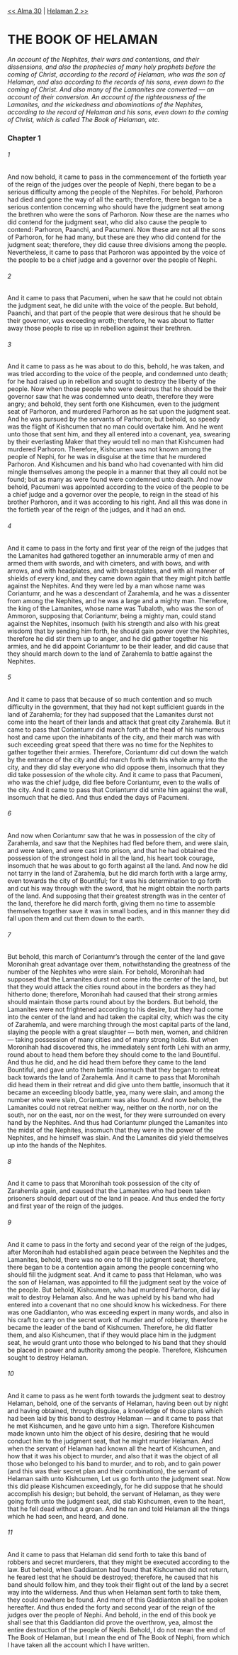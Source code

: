 [<< Alma 30](Alma%2030)  |  [Helaman 2 >>](Helaman%202)

# THE BOOK OF HELAMAN

*An account of the Nephites, their wars and contentions, and their dissensions, and also the prophecies of many holy prophets before the coming of Christ, according to the record of Helaman, who was the son of Helaman, and also according to the records of his sons, even down to the coming of Christ. And also many of the Lamanites are converted — an account of their conversion. An account of the righteousness of the Lamanites, and the wickedness and abominations of the Nephites, according to the record of Helaman and his sons, even down to the coming of Christ, which is called The Book of Helaman, etc.*

### Chapter 1
###### 1
And now behold, it came to pass in the commencement of the fortieth year of the reign of the judges over the people of Nephi, there began to be a serious difficulty among the people of the Nephites. For behold, Parhoron had died and gone the way of all the earth; therefore, there began to be a serious contention concerning who should have the judgment seat among the brethren who were the sons of Parhoron. Now these are the names who did contend for the judgment seat, who did also cause the people to contend: Parhoron, Paanchi, and Pacumeni. Now these are not all the sons of Parhoron, for he had many, but these are they who did contend for the judgment seat; therefore, they did cause three divisions among the people. Nevertheless, it came to pass that Parhoron was appointed by the voice of the people to be a chief judge and a governor over the people of Nephi.

###### 2
And it came to pass that Pacumeni, when he saw that he could not obtain the judgment seat, he did unite with the voice of the people. But behold, Paanchi, and that part of the people that were desirous that he should be their governor, was exceeding wroth; therefore, he was about to flatter away those people to rise up in rebellion against their brethren.

###### 3
And it came to pass as he was about to do this, behold, he was taken, and was tried according to the voice of the people, and condemned unto death; for he had raised up in rebellion and sought to destroy the liberty of the people. Now when those people who were desirous that he should be their governor saw that he was condemned unto death, therefore they were angry; and behold, they sent forth one Kishcumen, even to the judgment seat of Parhoron, and murdered Parhoron as he sat upon the judgment seat. And he was pursued by the servants of Parhoron; but behold, so speedy was the flight of Kishcumen that no man could overtake him. And he went unto those that sent him, and they all entered into a covenant, yea, swearing by their everlasting Maker that they would tell no man that Kishcumen had murdered Parhoron. Therefore, Kishcumen was not known among the people of Nephi, for he was in disguise at the time that he murdered Parhoron. And Kishcumen and his band who had covenanted with him did mingle themselves among the people in a manner that they all could not be found; but as many as were found were condemned unto death. And now behold, Pacumeni was appointed according to the voice of the people to be a chief judge and a governor over the people, to reign in the stead of his brother Parhoron, and it was according to his right. And all this was done in the fortieth year of the reign of the judges, and it had an end.

###### 4
And it came to pass in the forty and first year of the reign of the judges that the Lamanites had gathered together an innumerable army of men and armed them with swords, and with cimeters, and with bows, and with arrows, and with headplates, and with breastplates, and with all manner of shields of every kind, and they came down again that they might pitch battle against the Nephites. And they were led by a man whose name was Coriantumr, and he was a descendant of Zarahemla, and he was a dissenter from among the Nephites, and he was a large and a mighty man. Therefore, the king of the Lamanites, whose name was Tubaloth, who was the son of Ammoron, supposing that Coriantumr, being a mighty man, could stand against the Nephites, insomuch (with his strength and also with his great wisdom) that by sending him forth, he should gain power over the Nephites, therefore he did stir them up to anger, and he did gather together his armies, and he did appoint Coriantumr to be their leader, and did cause that they should march down to the land of Zarahemla to battle against the Nephites.

###### 5
And it came to pass that because of so much contention and so much difficulty in the government, that they had not kept sufficient guards in the land of Zarahemla; for they had supposed that the Lamanites durst not come into the heart of their lands and attack that great city Zarahemla. But it came to pass that Coriantumr did march forth at the head of his numerous host and came upon the inhabitants of the city, and their march was with such exceeding great speed that there was no time for the Nephites to gather together their armies. Therefore, Coriantumr did cut down the watch by the entrance of the city and did march forth with his whole army into the city, and they did slay everyone who did oppose them, insomuch that they did take possession of the whole city. And it came to pass that Pacumeni, who was the chief judge, did flee before Coriantumr, even to the walls of the city. And it came to pass that Coriantumr did smite him against the wall, insomuch that he died. And thus ended the days of Pacumeni.

###### 6
And now when Coriantumr saw that he was in possession of the city of Zarahemla, and saw that the Nephites had fled before them, and were slain, and were taken, and were cast into prison, and that he had obtained the possession of the strongest hold in all the land, his heart took courage, insomuch that he was about to go forth against all the land. And now he did not tarry in the land of Zarahemla, but he did march forth with a large army, even towards the city of Bountiful; for it was his determination to go forth and cut his way through with the sword, that he might obtain the north parts of the land. And supposing that their greatest strength was in the center of the land, therefore he did march forth, giving them no time to assemble themselves together save it was in small bodies, and in this manner they did fall upon them and cut them down to the earth.

###### 7
But behold, this march of Coriantumr’s through the center of the land gave Moronihah great advantage over them, notwithstanding the greatness of the number of the Nephites who were slain. For behold, Moronihah had supposed that the Lamanites durst not come into the center of the land, but that they would attack the cities round about in the borders as they had hitherto done; therefore, Moronihah had caused that their strong armies should maintain those parts round about by the borders. But behold, the Lamanites were not frightened according to his desire, but they had come into the center of the land and had taken the capital city, which was the city of Zarahemla, and were marching through the most capital parts of the land, slaying the people with a great slaughter — both men, women, and children — taking possession of many cities and of many strong holds. But when Moronihah had discovered this, he immediately sent forth Lehi with an army, round about to head them before they should come to the land Bountiful. And thus he did, and he did head them before they came to the land Bountiful, and gave unto them battle insomuch that they began to retreat back towards the land of Zarahemla. And it came to pass that Moronihah did head them in their retreat and did give unto them battle, insomuch that it became an exceeding bloody battle, yea, many were slain, and among the number who were slain, Coriantumr was also found. And now behold, the Lamanites could not retreat neither way, neither on the north, nor on the south, nor on the east, nor on the west, for they were surrounded on every hand by the Nephites. And thus had Coriantumr plunged the Lamanites into the midst of the Nephites, insomuch that they were in the power of the Nephites, and he himself was slain. And the Lamanites did yield themselves up into the hands of the Nephites.

###### 8
And it came to pass that Moronihah took possession of the city of Zarahemla again, and caused that the Lamanites who had been taken prisoners should depart out of the land in peace. And thus ended the forty and first year of the reign of the judges.

###### 9
And it came to pass in the forty and second year of the reign of the judges, after Moronihah had established again peace between the Nephites and the Lamanites, behold, there was no one to fill the judgment seat; therefore, there began to be a contention again among the people concerning who should fill the judgment seat. And it came to pass that Helaman, who was the son of Helaman, was appointed to fill the judgment seat by the voice of the people. But behold, Kishcumen, who had murdered Parhoron, did lay wait to destroy Helaman also. And he was upheld by his band who had entered into a covenant that no one should know his wickedness. For there was one Gaddianton, who was exceeding expert in many words, and also in his craft to carry on the secret work of murder and of robbery, therefore he became the leader of the band of Kishcumen. Therefore, he did flatter them, and also Kishcumen, that if they would place him in the judgment seat, he would grant unto those who belonged to his band that they should be placed in power and authority among the people. Therefore, Kishcumen sought to destroy Helaman.

###### 10
And it came to pass as he went forth towards the judgment seat to destroy Helaman, behold, one of the servants of Helaman, having been out by night and having obtained, through disguise, a knowledge of those plans which had been laid by this band to destroy Helaman — and it came to pass that he met Kishcumen, and he gave unto him a sign. Therefore Kishcumen made known unto him the object of his desire, desiring that he would conduct him to the judgment seat, that he might murder Helaman. And when the servant of Helaman had known all the heart of Kishcumen, and how that it was his object to murder, and also that it was the object of all those who belonged to his band to murder, and to rob, and to gain power (and this was their secret plan and their combination), the servant of Helaman saith unto Kishcumen, Let us go forth unto the judgment seat. Now this did please Kishcumen exceedingly, for he did suppose that he should accomplish his design; but behold, the servant of Helaman, as they were going forth unto the judgment seat, did stab Kishcumen, even to the heart, that he fell dead without a groan. And he ran and told Helaman all the things which he had seen, and heard, and done.

###### 11
And it came to pass that Helaman did send forth to take this band of robbers and secret murderers, that they might be executed according to the law. But behold, when Gaddianton had found that Kishcumen did not return, he feared lest that he should be destroyed; therefore, he caused that his band should follow him, and they took their flight out of the land by a secret way into the wilderness. And thus when Helaman sent forth to take them, they could nowhere be found. And more of this Gaddianton shall be spoken hereafter. And thus ended the forty and second year of the reign of the judges over the people of Nephi. And behold, in the end of this book ye shall see that this Gaddianton did prove the overthrow, yea, almost the entire destruction of the people of Nephi. Behold, I do not mean the end of The Book of Helaman, but I mean the end of The Book of Nephi, from which I have taken all the account which I have written.